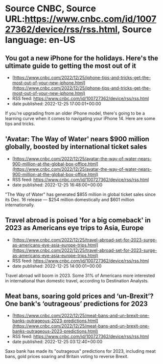 # Source CNBC, Source URL:https://www.cnbc.com/id/100727362/device/rss/rss.html, Source language: en-US

## You got a new iPhone for the holidays. Here's the ultimate guide to getting the most out of it
 - [https://www.cnbc.com/2022/12/25/iphone-tips-and-tricks-get-the-most-out-of-your-new-iphone.html](https://www.cnbc.com/2022/12/25/iphone-tips-and-tricks-get-the-most-out-of-your-new-iphone.html)
 - RSS feed: https://www.cnbc.com/id/100727362/device/rss/rss.html
 - date published: 2022-12-25 17:00:01+00:00

If you're upgrading from an older iPhone model, there's going to be a learning curve when it comes to navigating your iPhone 14. Here are some tips and tricks.

## 'Avatar: The Way of Water' nears $900 million globally, boosted by international ticket sales
 - [https://www.cnbc.com/2022/12/25/avatar-the-way-of-water-nears-900-million-at-the-global-box-office.html](https://www.cnbc.com/2022/12/25/avatar-the-way-of-water-nears-900-million-at-the-global-box-office.html)
 - RSS feed: https://www.cnbc.com/id/100727362/device/rss/rss.html
 - date published: 2022-12-25 16:48:00+00:00

"The Way of Water" has generated $855 million in global ticket sales since its Dec. 16 release — $254 million domestically and $601 million internationally.

## Travel abroad is poised 'for a big comeback' in 2023 as Americans eye trips to Asia, Europe
 - [https://www.cnbc.com/2022/12/25/travel-abroad-set-for-2023-surge-as-americans-eye-asia-europe-trips.html](https://www.cnbc.com/2022/12/25/travel-abroad-set-for-2023-surge-as-americans-eye-asia-europe-trips.html)
 - RSS feed: https://www.cnbc.com/id/100727362/device/rss/rss.html
 - date published: 2022-12-25 14:00:01+00:00

Travel abroad will boom in 2023. Some 31% of Americans more interested in international than domestic travel, according to Destination Analysts.

## Meat bans, soaring gold prices and ‘un-Brexit’? One bank's ‘outrageous’ predictions for 2023
 - [https://www.cnbc.com/2022/12/25/meat-bans-and-un-brexit-one-banks-outrageous-2023-predictions.html](https://www.cnbc.com/2022/12/25/meat-bans-and-un-brexit-one-banks-outrageous-2023-predictions.html)
 - RSS feed: https://www.cnbc.com/id/100727362/device/rss/rss.html
 - date published: 2022-12-25 03:12:40+00:00

Saxo bank has made its "outrageous" predictions for 2023, including meat bans, gold prices soaring and Britain voting to reverse Brexit.
